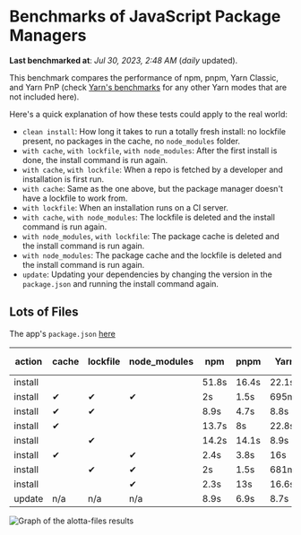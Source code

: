 # Benchmarks of JavaScript Package Managers

**Last benchmarked at**: _Jul 30, 2023, 2:48 AM_ (_daily_ updated).

This benchmark compares the performance of npm, pnpm, Yarn Classic, and Yarn PnP (check [Yarn's benchmarks](https://yarnpkg.com/benchmarks) for any other Yarn modes that are not included here).

Here's a quick explanation of how these tests could apply to the real world:

- `clean install`: How long it takes to run a totally fresh install: no lockfile present, no packages in the cache, no `node_modules` folder.
- `with cache`, `with lockfile`, `with node_modules`: After the first install is done, the install command is run again.
- `with cache`, `with lockfile`: When a repo is fetched by a developer and installation is first run.
- `with cache`: Same as the one above, but the package manager doesn't have a lockfile to work from.
- `with lockfile`: When an installation runs on a CI server.
- `with cache`, `with node_modules`: The lockfile is deleted and the install command is run again.
- `with node_modules`, `with lockfile`: The package cache is deleted and the install command is run again.
- `with node_modules`: The package cache and the lockfile is deleted and the install command is run again.
- `update`: Updating your dependencies by changing the version in the `package.json` and running the install command again.

## Lots of Files

The app's `package.json` [here](https://github.com/pnpm/pnpm.io/blob/main/benchmarks/fixtures/alotta-files/package.json)

| action  | cache | lockfile | node_modules| npm | pnpm | Yarn | Yarn PnP |
| ---     | ---   | ---      | ---         | --- | ---  | ---  | ---      |
| install |       |          |             | 51.8s | 16.4s | 22.1s | 20.2s |
| install | ✔     | ✔        | ✔           | 2s | 1.5s | 695ms | n/a |
| install | ✔     | ✔        |             | 8.9s | 4.7s | 8.8s | 668ms |
| install | ✔     |          |             | 13.7s | 8s | 22.8s | 15.2s |
| install |       | ✔        |             | 14.2s | 14.1s | 8.9s | 670ms |
| install | ✔     |          | ✔           | 2.4s | 3.8s | 16s | n/a |
| install |       | ✔        | ✔           | 2s | 1.5s | 681ms | n/a |
| install |       |          | ✔           | 2.3s | 13s | 16.6s | n/a |
| update  | n/a | n/a | n/a | 8.9s | 6.9s | 8.7s | 16.9s |

<img alt="Graph of the alotta-files results" src="/img/benchmarks/alotta-files.svg" />